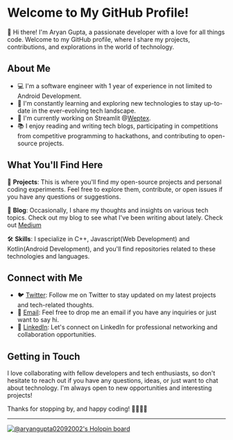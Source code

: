 # Welcome to My GitHub Profile!

👋 Hi there! I'm Aryan Gupta, a passionate developer with a love for all things code. Welcome to my GitHub profile, where I share my projects, contributions, and explorations in the world of technology.

## About Me

- 💻 I'm a software engineer with 1 year of experience in not limited to Android Development.
- 🌱 I'm constantly learning and exploring new technologies to stay up-to-date in the ever-evolving tech landscape.
- 🔭 I'm currently working on Streamlit @[Weptex](https://weptex.tech/).
- 📚 I enjoy reading and writing tech blogs, participating in competitions from competitive programming to hackathons, and contributing to open-source projects.

## What You'll Find Here

📁 **Projects**: This is where you'll find my open-source projects and personal coding experiments. Feel free to explore them, contribute, or open issues if you have any questions or suggestions.

📝 **Blog**: Occasionally, I share my thoughts and insights on various tech topics. Check out my blog to see what I've been writing about lately. Check out [Medium](https://medium.com/@aryan.gupta_56917)

🛠️ **Skills**: I specialize in C++, Javascript(Web Development) and Kotlin(Android Development), and you'll find repositories related to these technologies and languages.

## Connect with Me

- 🐦 [Twitter](https://x.com/the_aryan__g?t=S7kiqaV9hPQpp56KfUN22Q&s=08): Follow me on Twitter to stay updated on my latest projects and tech-related thoughts.
- 📧 [Email](mailto:aryangupta02092002@gmail.com): Feel free to drop me an email if you have any inquiries or just want to say hi.
- 💼 [LinkedIn](https://www.linkedin.com/in/aryan-gupta-1bb108192/): Let's connect on LinkedIn for professional networking and collaboration opportunities.

## Getting in Touch

I love collaborating with fellow developers and tech enthusiasts, so don't hesitate to reach out if you have any questions, ideas, or just want to chat about technology. I'm always open to new opportunities and interesting projects!

Thanks for stopping by, and happy coding! 👩‍💻👨‍💻

---


[![@aryangupta02092002's Holopin board](https://holopin.me/aryangupta02092002)](https://holopin.io/@aryangupta02092002)
